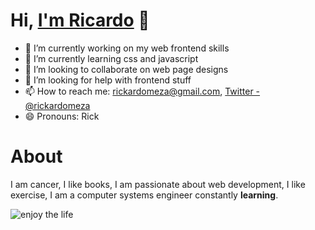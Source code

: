 # Hi, [I'm Ricardo](https://twitter.com/rickardomeza) 👋

- 🔭 I’m currently working on my web frontend skills 
- 🌱 I’m currently learning css and javascript
- 👯 I’m looking to collaborate on web page designs 
- 🤔 I’m looking for help with frontend stuff
- 📫 How to reach me: rickardomeza@gmail.com, [Twitter - @rickardomeza](https://twitter.com/rickardomeza)
- 😄 Pronouns: Rick

# About
I am cancer, I like books, I am passionate about web development, I like exercise, I am a computer systems engineer constantly **learning**.

![enjoy the life ](https://media.giphy.com/media/4IeMMc2MRGdyg/giphy.gif)
